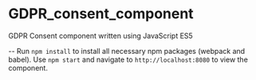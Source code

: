 # GDPR_consent_component

GDPR Consent component written using JavaScript ES5

-- Run ```npm install``` to install all necessary npm packages (webpack and babel). Use ```npm start``` and navigate to ```http://localhost:8080``` to view the component.

